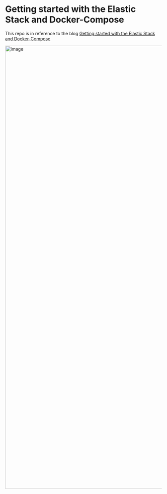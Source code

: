 # Getting started with the Elastic Stack and Docker-Compose

This repo is in reference to the blog [Getting started with the Elastic Stack and Docker-Compose](https://www.elastic.co/blog/getting-started-with-the-elastic-stack-and-docker-compose)


<img width="1428" alt="image" src="https://github.com/fnever520/elk_service/assets/19515298/0e27d20a-8b6d-4bb4-9a7c-585cb2c478ab">

